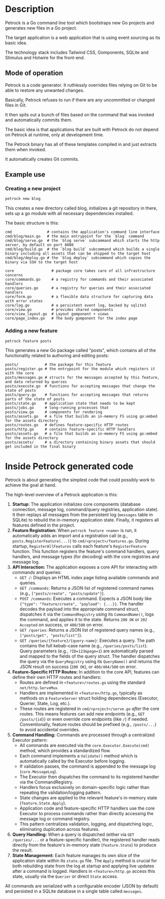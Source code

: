 # Description

Petrock is a Go command line tool which bootstraps new Go projects and generates new files in a Go project.

The target application is a web application that is using event sourcing as its basic idea.

The technology stack includes Tailwind CSS, Gomponents, SQLite and Stimulus and Hotwire for the front-end.

## Mode of operation

Petrock is a code generator. It ruthlessly overrides files relying on Git to be able to restore any unwanted changes.

Basically, Petrock refuses to run if there are any uncommitted or changed files in Git.

It then spits out a bunch of files based on the command that was invoked and automatically commits them.

The basic idea is that applications that are built with Petrock do not depend on Petrock at runtime, only at development time.

The Petrock binary has all of these templates compiled in and just extracts them when invoked.

It automatically creates Git commits.

## Example use

### Creating a new project

```sh
petrock new blog
```

This creates a new directory called blog, initializes a git repository in there, sets up a go module with all necessary dependencies installed.

The basic structure is this:

```
cmd                # contains the application's command line interface
cmd/blog/main.go   # the main entrypoint for the `blog` command
cmd/blog/serve.go  # the `blog serve` subcommand which starts the http server, by default on port 8080
cmd/blog/build.go  # the `blog build` subcommand which builds a single binary including all assets that can be shipped to the target host
cmd/blog/deploy.go # the `blog deploy` subcommand which copies the binary via SSH to the target host

core                 # package core takes care of all infrastructure concerns
core/commands.go     # a registry for commands and their associated handlers
core/queries.go      # a registry for queries and their associated handlers
core/form.go         # a flexible data structure for capturing data with error states
core/log.go          # a persistent event log, backed by sqlite3
core/view.go         # provides shared components
core/view_layout.go  # Layout gomponent + views
core/page_index.go   # The body gomponent for the index page
```

### Adding a new feature

```sh
petrock feature posts
```

This generates a new Go package called "posts", which contains all of the functionality related to authoring and editing posts:

```
posts/            # the package for this feature
posts/register.go # the entrypoint for the module which registers it with the core
posts/messages.go # structs for the messages accepted by this feature, and data returned by queries
posts/execute.go  # functions for accepting messages that change the state of posts
posts/query.go    # functions for accepting messages that returns parts of the state of posts
posts/state.go    # application state that needs to be kept
posts/jobs.go     # long-running processes that
posts/view.go     # components for rendering
posts/assets.go   # a file that builds an in-memory FS using go:embed for the assets directory
posts/routes.go   # defines feature-specific HTTP routes
posts/http.go     # contains feature-specific HTTP handlers
posts/assets.go   # a file that builds an in-memory FS using go:embed for the assets directory
posts/assets/     # a directory containing binary assets that should get included in the final binary
```

# Inside Petrock generated code

Petrock is about generating the simplest code that could possibly work to achieve the goal at hand.

The high-level overview of a Petrock application is this:

1.  **Startup:** The application initializes core components (database connection, message log, command/query registries, application state). It then replays all messages from the persistent log (`messages` table in SQLite) to rebuild the in-memory application state. Finally, it registers all features defined in the project.
2.  **Feature Registration:** When `petrock feature <name>` is run, it automatically adds an import and a registration call (e.g., `posts.RegisterFeature(...)`) to `cmd/<project>/features.go`. During startup, `RegisterAllFeatures` calls each feature's `RegisterFeature` function. This function registers the feature's command handlers, query handlers, and message types (for decoding) with the core registries and message log.
3.  **API Interaction:** The application exposes a core API for interacting with commands and queries:
    *   `GET /`: Displays an HTML index page listing available commands and queries.
    *   `GET /commands`: Returns a JSON list of registered command names (e.g., `["posts/create", "posts/update"]`).
    *   `POST /commands`: Executes a command. Expects a JSON body like `{"type": "feature/create", "payload": {...}}`. The handler decodes the payload into the appropriate command struct, dispatches it via the `CommandRegistry` using its `CommandName()`, logs the command, and applies it to the state. Returns `200 OK` or `202 Accepted` on success, or `400/500` on error.
    *   `GET /queries`: Returns a JSON list of registered query names (e.g., `["posts/get", "posts/list"]`).
    *   `GET /queries/{feature}/{query-name}`: Executes a query. The path contains the full kebab-case name (e.g., `/queries/posts/list`). Query parameters (e.g., `?ID=123&page=1`) are automatically parsed and mapped to the fields of the query struct. The handler dispatches the query via the `QueryRegistry` using its `QueryName()` and returns the JSON result on success (`200 OK`), or `400/404/500` on error.
4.  **Feature-Specific HTTP Routes:** In addition to the core API, features can define their own HTTP routes and handlers:
    *   Routes are defined in `<feature>/routes.go` using the standard `net/http.ServeMux`.
    *   Handlers are implemented in `<feature>/http.go`, typically as methods on a `FeatureServer` struct holding dependencies (Executor, Querier, State, Log, etc.).
    *   These routes are registered in `cmd/<project>/serve.go` *after* the core routes. This means features can add new endpoints (e.g., `GET /posts/{id}`) or even override core endpoints (like `/`) if needed. Conventionally, feature routes should be prefixed (e.g., `/posts/...`) to avoid accidental overrides.
5.  **Command Handling:** Commands are processed through a centralized Executor pattern:
     * All commands are executed via the `core.Executor.Execute(cmd)` method, which provides a standardized flow.
     * Each command implements a `Validate()` method which is automatically called by the Executor before logging.
     * If validation passes, the command is appended to the message log (`core.MessageLog`).
     * The Executor then dispatches the command to its registered handler via the CommandRegistry.
     * Handlers focus exclusively on domain-specific logic rather than repeating the validation/logging pattern.
     * State changes are applied to the relevant feature's in-memory state (`feature.State.Apply`).
     * Application code and feature-specific HTTP handlers use the core Executor to process commands rather than directly accessing the message log or command registry.
     * This pattern centralizes validation, logging, and dispatching logic, eliminating duplication across features.
6.  **Query Handling:** When a query is dispatched (either via `GET /queries/...` or a feature-specific handler), the registered handler reads directly from the feature's in-memory state (`feature.State`) to produce the result.
7.  **State Management:** Each feature manages its own slice of the application state within its `state.go` file. The `Apply` method is crucial for both rebuilding state from the log at startup and applying live updates after a command is logged. Handlers in `<feature>/http.go` access this state, usually via the `Querier` or direct `State` access.

All commands are serialized with a configurable encoder (JSON by default) and persisted in a SQLite database in a single table called `messages`.
